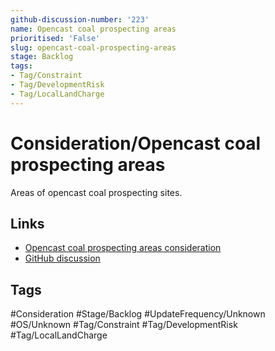 ```yaml
---
github-discussion-number: '223'
name: Opencast coal prospecting areas
prioritised: 'False'
slug: opencast-coal-prospecting-areas
stage: Backlog
tags:
- Tag/Constraint
- Tag/DevelopmentRisk
- Tag/LocalLandCharge
---
```


# Consideration/Opencast coal prospecting areas

Areas of opencast coal prospecting sites.

## Links

* [Opencast coal prospecting areas consideration](https://design.planning.data.gov.uk/planning-consideration/opencast-coal-prospecting-areas)
* [GitHub discussion](https://github.com/digital-land/data-standards-backlog/discussions/223)

## Tags

#Consideration #Stage/Backlog #UpdateFrequency/Unknown #OS/Unknown #Tag/Constraint #Tag/DevelopmentRisk #Tag/LocalLandCharge